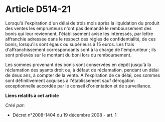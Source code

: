# Article D514-21

Lorsqu'à l'expiration d'un délai de trois mois après la liquidation du produit des ventes les emprunteurs n'ont pas demandé
le remboursement des bonis qui leur reviennent, l'établissement avise les intéressés, par lettre affranchie adressée dans le
respect des règles de confidentialité, de ces bonis, lorsqu'ils sont égaux ou supérieurs à 15 euros. Les frais
d'affranchissement correspondants sont à la charge de l'emprunteur ; ils sont prélevés sur le montant du boni lors du
remboursement.

Les sommes provenant des bonis sont conservées en dépôt jusqu'à la réclamation des ayants droit ou, à défaut de réclamation,
pendant un délai de deux ans, à compter de la vente. A l'expiration de ce délai, ces sommes sont définitivement acquises à
l'établissement sauf dérogation exceptionnelle accordée par le conseil d'orientation et de surveillance.

**Liens relatifs à cet article**

_Créé par_:

  - Décret n°2008-1404 du 19 décembre 2008 - art. 1
